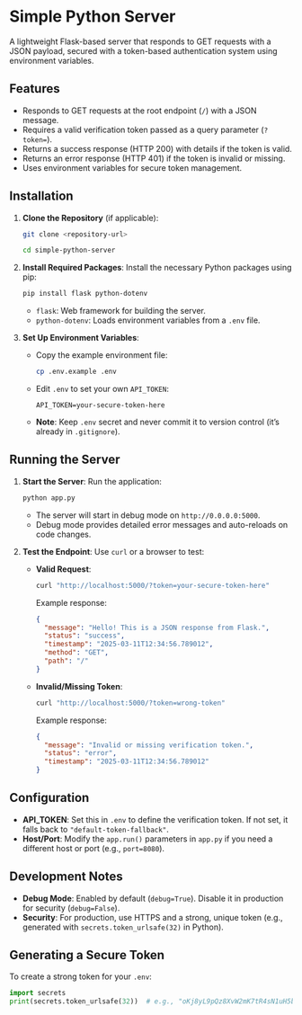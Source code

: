 # Simple Python Server

A lightweight Flask-based server that responds to GET requests with a JSON payload, secured with a token-based authentication system using environment variables.

## Features

- Responds to GET requests at the root endpoint (`/`) with a JSON message.
- Requires a valid verification token passed as a query parameter (`?token=`).
- Returns a success response (HTTP 200) with details if the token is valid.
- Returns an error response (HTTP 401) if the token is invalid or missing.
- Uses environment variables for secure token management.

## Installation

1. **Clone the Repository** (if applicable):

   ```bash
   git clone <repository-url>
   ```

   ```bash
   cd simple-python-server
   ```

2. **Install Required Packages**:
   Install the necessary Python packages using pip:

   ```bash
   pip install flask python-dotenv
   ```

   - `flask`: Web framework for building the server.
   - `python-dotenv`: Loads environment variables from a `.env` file.

3. **Set Up Environment Variables**:
   - Copy the example environment file:
     ```bash
     cp .env.example .env
     ```
   - Edit `.env` to set your own `API_TOKEN`:
     ```
     API_TOKEN=your-secure-token-here
     ```
   - **Note**: Keep `.env` secret and never commit it to version control (it’s already in `.gitignore`).

## Running the Server

1. **Start the Server**:
   Run the application:

   ```bash
   python app.py
   ```

   - The server will start in debug mode on `http://0.0.0.0:5000`.
   - Debug mode provides detailed error messages and auto-reloads on code changes.

2. **Test the Endpoint**:
   Use `curl` or a browser to test:
   - **Valid Request**:
     ```bash
     curl "http://localhost:5000/?token=your-secure-token-here"
     ```
     Example response:
     ```json
     {
       "message": "Hello! This is a JSON response from Flask.",
       "status": "success",
       "timestamp": "2025-03-11T12:34:56.789012",
       "method": "GET",
       "path": "/"
     }
     ```
   - **Invalid/Missing Token**:
     ```bash
     curl "http://localhost:5000/?token=wrong-token"
     ```
     Example response:
     ```json
     {
       "message": "Invalid or missing verification token.",
       "status": "error",
       "timestamp": "2025-03-11T12:34:56.789012"
     }
     ```

## Configuration

- **API_TOKEN**: Set this in `.env` to define the verification token. If not set, it falls back to `"default-token-fallback"`.
- **Host/Port**: Modify the `app.run()` parameters in `app.py` if you need a different host or port (e.g., `port=8080`).

## Development Notes

- **Debug Mode**: Enabled by default (`debug=True`). Disable it in production for security (`debug=False`).
- **Security**: For production, use HTTPS and a strong, unique token (e.g., generated with `secrets.token_urlsafe(32)` in Python).

## Generating a Secure Token

To create a strong token for your `.env`:

```python
import secrets
print(secrets.token_urlsafe(32))  # e.g., "oKj8yL9pQz8XvW2mK7tR4sN1uH5bG3dF"
```
